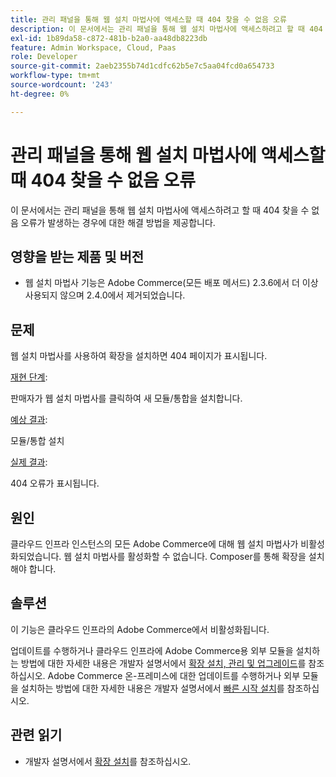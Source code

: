 ```yaml
---
title: 관리 패널을 통해 웹 설치 마법사에 액세스할 때 404 찾을 수 없음 오류
description: 이 문서에서는 관리 패널을 통해 웹 설치 마법사에 액세스하려고 할 때 404 찾을 수 없음 오류가 발생하는 경우에 대한 해결 방법을 제공합니다.
exl-id: 1b89da58-c872-481b-b2a0-aa48db8223db
feature: Admin Workspace, Cloud, Paas
role: Developer
source-git-commit: 2aeb2355b74d1cdfc62b5e7c5aa04fcd0a654733
workflow-type: tm+mt
source-wordcount: '243'
ht-degree: 0%

---
```


# 관리 패널을 통해 웹 설치 마법사에 액세스할 때 404 찾을 수 없음 오류

이 문서에서는 관리 패널을 통해 웹 설치 마법사에 액세스하려고 할 때 404 찾을 수 없음 오류가 발생하는 경우에 대한 해결 방법을 제공합니다.

## 영향을 받는 제품 및 버전

* 웹 설치 마법사 기능은 Adobe Commerce(모든 배포 메서드) 2.3.6에서 더 이상 사용되지 않으며 2.4.0에서 제거되었습니다.

## 문제

웹 설치 마법사를 사용하여 확장을 설치하면 404 페이지가 표시됩니다.

<u>재현 단계</u>:

판매자가 웹 설치 마법사를 클릭하여 새 모듈/통합을 설치합니다.

<u>예상 결과</u>:

모듈/통합 설치

<u>실제 결과</u>:

404 오류가 표시됩니다.

## 원인

클라우드 인프라 인스턴스의 모든 Adobe Commerce에 대해 웹 설치 마법사가 비활성화되었습니다. 웹 설치 마법사를 활성화할 수 없습니다. Composer를 통해 확장을 설치해야 합니다.

## 솔루션

이 기능은 클라우드 인프라의 Adobe Commerce에서 비활성화됩니다.

업데이트를 수행하거나 클라우드 인프라에 Adobe Commerce용 외부 모듈을 설치하는 방법에 대한 자세한 내용은 개발자 설명서에서 [확장 설치, 관리 및 업그레이드](https://experienceleague.adobe.com/ko/docs/commerce-cloud-service/user-guide/configure-store/extensions)를 참조하십시오.
Adobe Commerce 온-프레미스에 대한 업데이트를 수행하거나 외부 모듈을 설치하는 방법에 대한 자세한 내용은 개발자 설명서에서 [빠른 시작 설치](https://experienceleague.adobe.com/ko/docs/commerce-operations/installation-guide/composer)를 참조하십시오.

## 관련 읽기

* 개발자 설명서에서 [확장 설치](https://experienceleague.adobe.com/ko/docs/commerce-cloud-service/user-guide/configure-store/extensions#install-an-extension)를 참조하십시오.
